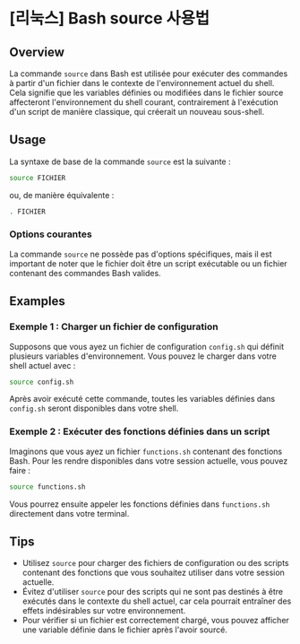 # [리눅스] Bash source 사용법

## Overview
La commande `source` dans Bash est utilisée pour exécuter des commandes à partir d'un fichier dans le contexte de l'environnement actuel du shell. Cela signifie que les variables définies ou modifiées dans le fichier source affecteront l'environnement du shell courant, contrairement à l'exécution d'un script de manière classique, qui créerait un nouveau sous-shell.

## Usage
La syntaxe de base de la commande `source` est la suivante :

```bash
source FICHIER
```

ou, de manière équivalente :

```bash
. FICHIER
```

### Options courantes
La commande `source` ne possède pas d'options spécifiques, mais il est important de noter que le fichier doit être un script exécutable ou un fichier contenant des commandes Bash valides.

## Examples
### Exemple 1 : Charger un fichier de configuration
Supposons que vous ayez un fichier de configuration `config.sh` qui définit plusieurs variables d'environnement. Vous pouvez le charger dans votre shell actuel avec :

```bash
source config.sh
```

Après avoir exécuté cette commande, toutes les variables définies dans `config.sh` seront disponibles dans votre shell.

### Exemple 2 : Exécuter des fonctions définies dans un script
Imaginons que vous ayez un fichier `functions.sh` contenant des fonctions Bash. Pour les rendre disponibles dans votre session actuelle, vous pouvez faire :

```bash
source functions.sh
```

Vous pourrez ensuite appeler les fonctions définies dans `functions.sh` directement dans votre terminal.

## Tips
- Utilisez `source` pour charger des fichiers de configuration ou des scripts contenant des fonctions que vous souhaitez utiliser dans votre session actuelle.
- Évitez d'utiliser `source` pour des scripts qui ne sont pas destinés à être exécutés dans le contexte du shell actuel, car cela pourrait entraîner des effets indésirables sur votre environnement.
- Pour vérifier si un fichier est correctement chargé, vous pouvez afficher une variable définie dans le fichier après l'avoir sourcé.